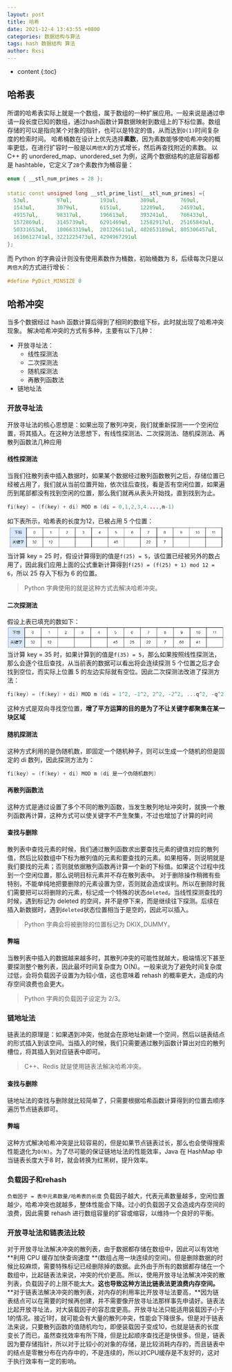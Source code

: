 ```yaml
---
layout: post
title: 哈希
date: 2021-12-4 13:43:55 +0800
categories: 数据结构与算法
tags: hash 数据结构 算法
author: Rxsi
---
```


* content
{:toc}

## 哈希表
所谓的哈希表实际上就是一个数组，属于数组的一种扩展应用。一般来说是通过申请一段长度已知的数组，通过hash函数计算数据映射到数组上的下标位置。数组存储的可以是指向某个对象的指针，也可以是特定的值，从而达到`O(1)`时间复杂度的检索时间。
哈希桶数在设计上优先选择**素数**，因为素数能够使哈希冲突的概率更低，在进行扩容时一般是以`两倍大`的方式增长，然后再查找附近的素数。
以 C++ 的 unordered_map、unordered_set 为例，这两个数据结构的底层容器都是 hashtable，它定义了`28`个素数作为桶容量：
<!--more-->
```cpp
enum { __stl_num_primes = 28 };

static const unsigned long __stl_prime_list[__stl_num_primes] ={
  53ul,         97ul,         193ul,       389ul,       769ul,
  1543ul,       3079ul,       6151ul,      12289ul,     24593ul,
  49157ul,      98317ul,      196613ul,    393241ul,    786433ul,
  1572869ul,    3145739ul,    6291469ul,   12582917ul,  25165843ul,
  50331653ul,   100663319ul,  201326611ul, 402653189ul, 805306457ul, 
  1610612741ul, 3221225473ul, 4294967291ul
};
```
而 Python 的字典设计则没有使用素数作为桶数，初始桶数为 8，后续每次只是以`两倍大`的方式进行增长：
```c
#define PyDict_MINSIZE 8
```
## 哈希冲突
当多个数据经过 hash 函数计算后得到了相同的数组下标，此时就出现了哈希冲突现象。
解决哈希冲突的方式有多种，主要有以下几种：

- 开放寻址法：
   - 线性探测法
   - 二次探测法
   - 随机探测法
   - 再散列函数法
- 链地址法

### 开放寻址法
开放寻址法的核心思想是：如果出现了散列冲突，我们就重新探测一一个空闲位置，将其插入。在这种方法思想下，有线性探测法、二次探测法、随机探测法、再散列函数法几种应用
#### 线性探测法
当我们往散列表中插入数据时，如果某个数据经过散列函数散列之后，存储位置已经被占用了，我们就从当前位置开始，依次往后查找，看是否有空闲位置，如果遍历到尾部都没有找到空闲的位置，那么我们就再从表头开始找，直到找到为止。
```c
fi(key) = (f(key) + di) MOD m (di = 0,1,2,3,4....,m-1)
```
如下表所示，哈希表的长度为12，已被占用 5 个位置：
![hash1.png](/images/data_structure_algorithms_hash/hash1.png)
当计算 key = 25 时，假设计算得到的值是`f(25) = 5`，该位置已经被另外的数占用了，因此我们应用上面的公式重新计算得到`f(25) = (f(25) + 1) mod 12 = 6`，所以 25 存入下标为 6 的位置。
> Python 字典使用的就是这种方式去解决哈希冲突。

#### 二次探测法
假设上表已填充的数如下：
![hash2.png](/images/data_structure_algorithms_hash/hash2.png)
当计算 key = 35 时，如果计算到的值是`f(35) = 5`，那么如果按照线性探测法，那么会逐个往后查找，从当前表的数据可以看出将会连续探测 5 个位置之后才会找到空位，而实际上位置 5 的左边实际就有空位。因此二次探测法改进了探测方法：
```c
fi(key) = (f(key) + di) MOD m (di = 1^2, -1^2, 2^2, -2^2, ...q^2, -q^2 q<=m/2)
```
这种方式是双向寻找空位置，**增了平方运算的目的是为了不让关键字都聚集在某一块区域**
#### 随机探测法
这种方式利用的是伪随机数，即固定一个随机种子，则可以生成一个随机的但是固定的 di 数列，因此探测方法为：
```c
fi(key) = (f(key) + di) MOD m (di 是一个伪随机数列)
```
#### 再散列函数法
这种方式是通过设置了多个不同的散列函数，当发生散列地址冲突时，就换一个散列函数再计算，这种方式可以使关键字不产生聚集，不过也增加了计算的时间
#### 查找与删除
散列表中查找元素的时候，我们通过散列函数求出要查找元素的键值对应的散列值，然后比较数组中下标为散列值的元素和要查找的元素。如果相等，则说明就是我们要找的元素；否则就依据散列函数再计算一个新的下标值。如果这个过程中找到一个空闲位置，那么说明目标元素并不存在散列表中。
对于删除操作稍微有些特别，不能单纯地把要删除的元素设置为空，否则就会造成误判。所以在删除时我们需要把可以将删除的元素，标记成一个特殊的状态`deleted`。当线性探测查找的时候，遇到标记为 deleted 的空间，并不是停下来，而是继续往下探测。后续在插入新数据时，遇到`deleted`状态位置相当于是空的，因此可以插入。
> Python 字典会将被删除的位置标记为 DKIX_DUMMY。

#### 弊端
当散列表中插入的数据越来越多时，其散列冲突的可能性就越大，极端情况下甚至要探测整个散列表，因此最坏时间复杂度为 O(N)。一般来说为了避免时间复杂度过低，会将负载因子设置为为较小值，这也意味着 rehash 的概率更大，造成的内存空间浪费也会更大。
> Python 字典的负载因子设定为 2/3。

### 链地址法
链表法的原理是：如果遇到冲突，他就会在原地址新建一个空间，然后以链表结点的形式插入到该空间。当插入的时候，我们只需要通过散列函数计算出对应的散列槽位，将其插入到对应链表中即可。
> C++、Redis 就是使用链表法解决哈希冲突。

#### 查找与删除
链地址法的查找与删除就比较简单了，只需要根据哈希函数计算得到的位置去顺序遍历节点链表即可。
#### 弊端
这种方式解决哈希冲突是比较容易的，但是如果节点链表过长，那么也会使得搜索性能退化为`O(N)`。为了尽可能的保证链地址法的性能效率，Java 在 HashMap 中当链表长度大于8 时，就会转换为红黑树，提升效率。
### 负载因子和rehash
`负载因子 = 表中元素数量/哈希表的长度`
负载因子越大，代表元素数量越多，空闲位置越少，哈希冲突也就越多，整体性能会下降。过小的负载因子又会造成内存空间的浪费，因此需要 rehash 进行数组容量的扩容或缩容，以维持一个良好的平衡。
### 开放寻址法和链表法比较
对于开放寻址法解决冲突的散列表，由于数据都存储在数组中，因此可以有效地 **利用 CPU 缓存加快查询速度 **(数组占用一块连续的空间)。但是删除数据的时候比较麻烦，需要特殊标记已经删除掉的数据。此外由于所有的数据都存储在一个数组中，比起链表法来说，冲突的代价更高。所以，使用开放寻址法解决冲突的散列表，负载因子的上限不能太大。**这也导致这种方法比链表法更浪费内存空间。**
**对于链表法解决冲突的散列表，对内存的利用率比开放寻址法要高，**因为链表结点可以在需要的时候再创建，并不需要像开放寻址法那样事先申请好。链表法比起开放寻址法，对大装载因子的容忍度更高。开放寻址法只能适用装载因子小于1的情况。接近1时，就可能会有大量的散列冲突，性能会下降很多。但是对于链表法来说，只要散列函数的值随机均匀，即便装载因子变成10，也就是链表的长度变长了而已，虽然查找效率有所下降，但是比起顺序查找还是快很多。但是，链表因为要存储指针，所以对于比较小的对象的存储，是比较消耗内存的，而且链表中的结点是零散分布在内存中的，不是连续的，所以对CPU缓存是不友好的，这对于执行效率有一定的影响。
